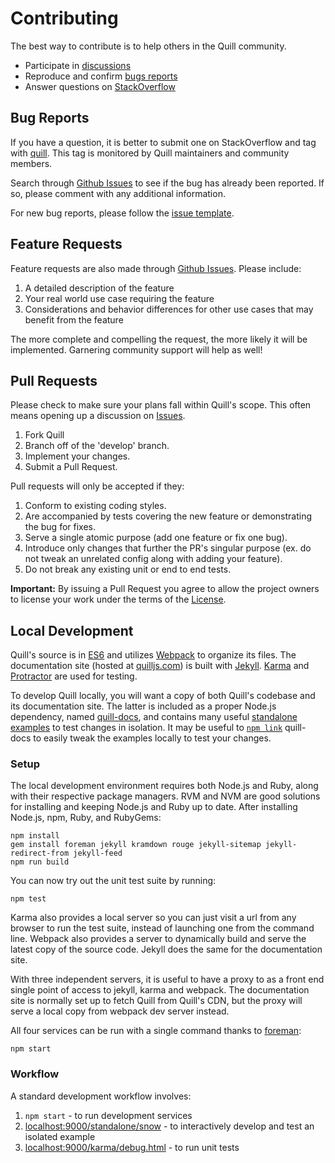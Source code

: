 # Contributing

The best way to contribute is to help others in the Quill community.

- Participate in [discussions](https://github.com/quilljs/quill/labels/discussion)
- Reproduce and confirm [bugs reports](https://github.com/quilljs/quill/labels/triage)
- Answer questions on [StackOverflow](http://stackoverflow.com/questions/tagged/quill)


## Bug Reports

If you have a question, it is better to submit one on StackOverflow and tag with [quill](http://stackoverflow.com/questions/tagged/quill). This tag is monitored by Quill maintainers and community members.

Search through [Github Issues](https://github.com/quilljs/quill/issues) to see if the bug has already been reported. If so, please comment with any additional information.

For new bug reports, please follow the [issue template](https://github.com/quilljs/quill/blob/develop/.github/ISSUE_TEMPLATE.md).


## Feature Requests

Feature requests are also made through [Github Issues](https://github.com/quilljs/quill/issues). Please include:

1. A detailed description of the feature
2. Your real world use case requiring the feature
3. Considerations and behavior differences for other use cases that may benefit from the feature

The more complete and compelling the request, the more likely it will be implemented. Garnering community support will help as well!


## Pull Requests

Please check to make sure your plans fall within Quill's scope. This often means opening up a discussion on [Issues](https://github.com/quilljs/quill/issues).

1. Fork Quill
2. Branch off of the 'develop' branch.
3. Implement your changes.
4. Submit a Pull Request.

Pull requests will only be accepted if they:

1. Conform to existing coding styles.
2. Are accompanied by tests covering the new feature or demonstrating the bug for fixes.
3. Serve a single atomic purpose (add one feature or fix one bug).
4. Introduce only changes that further the PR's singular purpose (ex. do not tweak an unrelated config along with adding your feature).
5. Do not break any existing unit or end to end tests.

**Important:** By issuing a Pull Request you agree to allow the project owners to license your work under the terms of the [License](https://github.com/quilljs/quill/blob/master/LICENSE).


## Local Development

Quill's source is in [ES6](http://www.ecma-international.org/ecma-262/6.0/index.html) and utilizes [Webpack](https://webpack.github.io/) to organize its files. The documentation site (hosted at [quilljs.com](https://quilljs.com/)) is built with [Jekyll](http://jekyllrb.com/). [Karma](https://karma-runner.github.io/) and [Protractor](https://angular.github.io/protractor/) are used for testing.

To develop Quill locally, you will want a copy of both Quill's codebase and its documentation site. The latter is included as a proper Node.js dependency, named [quill-docs](https://github.com/quilljs/quilljs.github.io), and contains many useful [standalone examples](https://github.com/quilljs/quilljs.github.io/tree/gh-pages-1/docs/standalone) to test changes in isolation. It may be useful to [`npm link`](https://docs.npmjs.com/cli/link) quill-docs to easily tweak the examples locally to test your changes.


### Setup

The local development environment requires both Node.js and Ruby, along with their respective package managers. RVM and NVM are good solutions for installing and keeping Node.js and Ruby up to date. After installing Node.js, npm, Ruby, and RubyGems:

    npm install
    gem install foreman jekyll kramdown rouge jekyll-sitemap jekyll-redirect-from jekyll-feed
    npm run build

You can now try out the unit test suite by running:

    npm test

Karma also provides a local server so you can just visit a url from any browser to run the test suite, instead of launching one from the command line. Webpack also provides a server to dynamically build and serve the latest copy of the source code. Jekyll does the same for the documentation site.

With three independent servers, it is useful to have a proxy to as a front end single point of access to jekyll, karma and webpack. The documentation site is normally set up to fetch Quill from Quill's CDN, but the proxy will serve a local copy from webpack dev server instead.

All four services can be run with a single command thanks to [foreman](http://ddollar.github.io/foreman/):

    npm start


### Workflow

A standard development workflow involves:

1. `npm start` - to run development services
2. [localhost:9000/standalone/snow](http://localhost:9000/standalone/snow/) - to interactively develop and test an isolated example
3. [localhost:9000/karma/debug.html](http://localhost:9000/karma/debug.html) - to run unit tests
